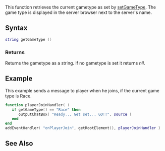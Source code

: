 This function retrieves the current gametype as set by [setGameType](/docs/setGameType.md "wikilink"). The game type is displayed in the server browser next to the server's name.

Syntax
------

``` lua
string getGameType ()
```

### Returns

Returns the gametype as a string. If no gametype is set it returns *nil*.

Example
-------

This example sends a message to player when he joins, if the current game type is Race.

``` lua
function playerJoinHandler( )
   if getGameType() == "Race" then
      outputChatBox( "Ready... Get set... GO!!", source )
   end
end
addEventHandler( "onPlayerJoin", getRootElement(), playerJoinHandler )
```

See Also
--------
